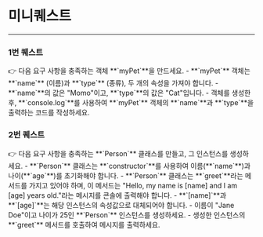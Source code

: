 # 미니퀘스트

---

### 1번 퀘스트

<aside>
👉 다음 요구 사항을 충족하는 객체 **`myPet`**을 만드세요.
- **`myPet`** 객체는 **`name`** (이름)과 **`type`** (종류), 두 개의 속성을 가져야 합니다.
- **`name`**의 값은 "Momo"이고, **`type`**의 값은 "Cat"입니다.
- 객체를 생성한 후, **`console.log`**를 사용하여 **`myPet`** 객체의 **`name`**과 **`type`**을 출력하는 코드를 작성하세요.

</aside>

### 2번 퀘스트

<aside>
👉 다음 요구 사항을 충족하는 **`Person`** 클래스를 만들고, 그 인스턴스를 생성하세요.
- **`Person`** 클래스는 **`constructor`**를 사용하여 이름(**`name`**)과 나이(**`age`**)를 초기화해야 합니다.
- **`Person`** 클래스는 **`greet`**라는 메서드를 가지고 있어야 하며,
이 메서드는 "Hello, my name is [name] and I am [age] years old."라는 메시지를
콘솔에 출력해야 합니다.
- **`[name]`**과 **`[age]`**는 해당 인스턴스의 속성값으로 대체되어야 합니다.
- 이름이 "Jane Doe"이고 나이가 25인 **`Person`** 인스턴스를 생성하세요.
- 생성한 인스턴스의 **`greet`** 메서드를 호출하여 메시지를 출력하세요.

</aside>